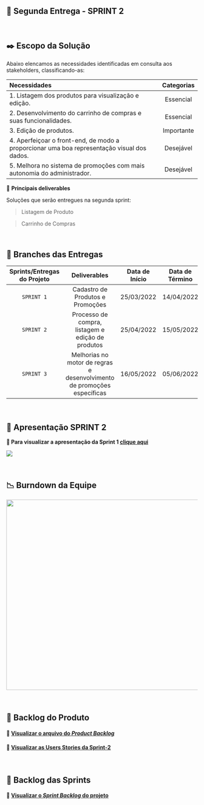 ## :bookmark: Segunda Entrega - SPRINT 2

<br>

## :black_nib: Escopo da Solução
Abaixo elencamos as necessidades identificadas em consulta aos stakeholders, classificando-as: 

| Necessidades | Categorias |
| :--- | :---: |
| 1. Listagem dos produtos para visualização e edição. | Essencial |
| 2. Desenvolvimento do carrinho de compras e suas funcionalidades. | Essencial |
| 3. Edição de produtos. | Importante |
| 4. Aperfeiçoar o front-end, de modo a proporcionar uma boa representação visual dos dados. | Desejável |
| 5. Melhora no sistema de promoções com mais autonomia do administrador. | Desejável |

:pushpin: **Principais deliverables**

Soluções que serão entregues na segunda sprint:

> Listagem de Produto

> Carrinho de Compras

<br>

## :rocket: Branches das Entregas

| Sprints/Entregas do Projeto | Deliverables | Data de Início | Data de Término |
| :---: | :---: | :---: | :---: |
| `SPRINT 1` | Cadastro de Produtos e Promoções | 25/03/2022 | 14/04/2022 |
| `SPRINT 2` | Processo de compra, listagem e edição de produtos | 25/04/2022 | 15/05/2022 |
| `SPRINT 3` | Melhorias no motor de regras e desenvolvimento de promoções específicas | 16/05/2022 | 05/06/2022 |

<br>

## 🚀 Apresentação SPRINT 2

**:link: Para visualizar a apresentação da Sprint 1 [clique aqui](https://www.youtube.com/watch?v=UpNOV7dzOMo)** 

[![](https://github.com/Doc-Docker/APIMidAll/blob/main/Images/youtubelogo.jpeg)](https://www.youtube.com/watch?v=UpNOV7dzOMo)

<br>

## :chart_with_downwards_trend: Burndown da Equipe

<img src = "https://github.com/Doc-Docker/APIMidAll/blob/main/Images/burndown2.png" width="890" height="500"/></h1>

<br>

## :newspaper: Backlog do Produto

#### 🔗 [Visualizar o arquivo do *Product Backlog*](https://github.com/Doc-Docker/APIMidAll/blob/main/Images/backlog_22.png)

#### 🔗 [Visualizar as Users Stories da Sprint-2](https://github.com/Doc-Docker/APIMidAll/projects/3)

<br>

## :dart: Backlog das Sprints

#### 🔗 [Visualizar o *Sprint Backlog* do projeto](https://github.com/Doc-Docker/APIMidAll/blob/main/Images/backlog_sprint2.png)

<br>
